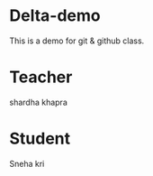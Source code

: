 # Delta-demo
This is a demo for git &amp; github class.

# Teacher
shardha khapra

# Student
Sneha kri
